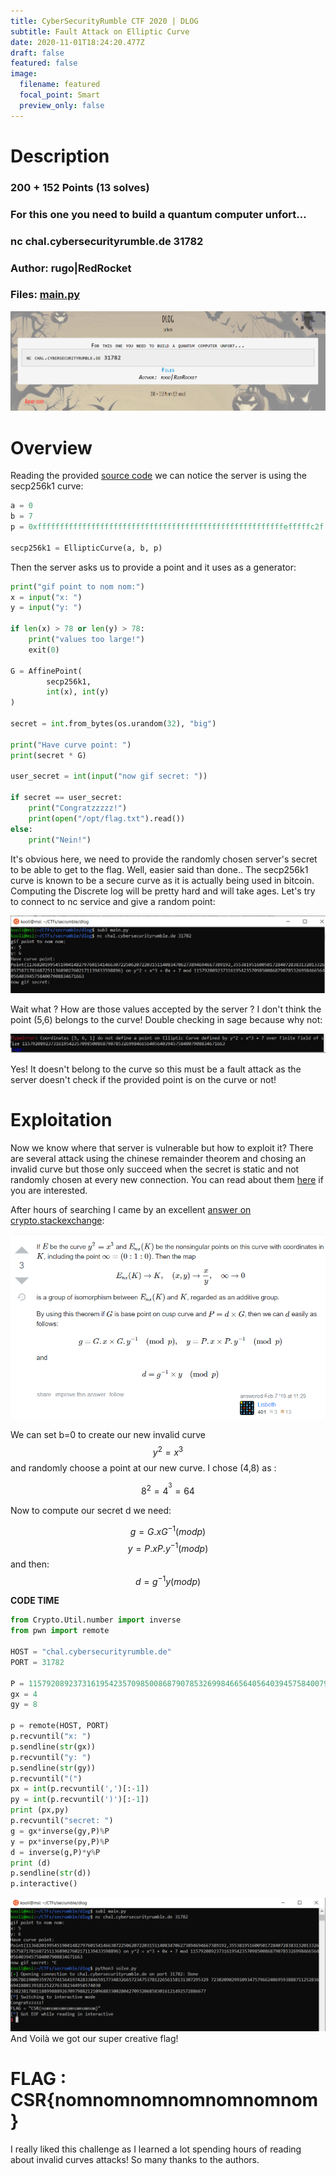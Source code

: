 ```yaml
---
title: CyberSecurityRumble CTF 2020 | DLOG
subtitle: Fault Attack on Elliptic Curve
date: 2020-11-01T18:24:20.477Z
draft: false
featured: false
image:
  filename: featured
  focal_point: Smart
  preview_only: false
---
```

# Description
### 200 + 152 Points (13 solves)
### For this one you need to build a quantum computer unfort...
### nc chal.cybersecurityrumble.de 31782
### Author: rugo|RedRocket
### Files: [main.py](main.py)

![](one.PNG)

# Overview

Reading the provided [source code](main.py) we can notice the server is using the secp256k1 curve:

```python
a = 0
b = 7
p = 0xfffffffffffffffffffffffffffffffffffffffffffffffffffffffefffffc2f

secp256k1 = EllipticCurve(a, b, p)
```

Then the server asks us to provide a point and it uses as a generator:

```python
print("gif point to nom nom:")
x = input("x: ")
y = input("y: ")

if len(x) > 78 or len(y) > 78:
    print("values too large!")
    exit(0)

G = AffinePoint(
        secp256k1,
        int(x), int(y)
)

secret = int.from_bytes(os.urandom(32), "big")

print("Have curve point: ")
print(secret * G)

user_secret = int(input("now gif secret: "))

if secret == user_secret:
    print("Congratzzzzz!")
    print(open("/opt/flag.txt").read())
else:
    print("Nein!")
```

It's obvious here, we need to provide the randomly chosen server's secret to be able to get to the flag. Well, easier said than done.. The secp256k1 curve is known to be a secure curve as it is actually being used in bitcoin. Computing the Discrete log will be pretty hard and will take ages. Let's try to connect to nc service and give a random point:

![](two.PNG)

Wait what ? How are those values accepted by the server ? I don't think the point (5,6) belongs to the curve! Double checking in sage because why not:

![](three.PNG)

Yes! It doesn't belong to the curve so this must be a fault attack as the server doesn't check if the provided point is on the curve or not!

# Exploitation

Now we know where that server is vulnerable but how to exploit it? There are several attack using the chinese remainder theorem and chosing an invalid curve but those only succeed when the secret is static and not randomly chosen at every new connection. You can read about them [here](https://blog.trailofbits.com/2018/08/01/bluetooth-invalid-curve-points/) if you are interested. 

After hours of searching I came by an excellent [answer on crypto.stackexchange](https://crypto.stackexchange.com/questions/61302/how-to-solve-this-ecdlp/67120#67120):

![](four.PNG)

We can set b=0 to create our new invalid curve $$y^2=x^3$$ and randomly choose a point at our new curve. I chose (4,8) as :

$$8^2=4^^3=64$$

Now to compute our secret d we need:

$$g=G.x G^{-1} (mod p)$$
$$y=P.x P.y^{-1} (mod p)$$
and then:
$$d=g^{-1} y (mod p)$$

**CODE TIME**
```python
from Crypto.Util.number import inverse
from pwn import remote

HOST = "chal.cybersecurityrumble.de"
PORT = 31782

P = 115792089237316195423570985008687907853269984665640564039457584007908834671663
gx = 4
gy = 8

p = remote(HOST, PORT)
p.recvuntil("x: ")
p.sendline(str(gx))
p.recvuntil("y: ")
p.sendline(str(gy))
p.recvuntil("(")
px = int(p.recvuntil(',')[:-1])
py = int(p.recvuntil(')')[:-1])
print (px,py)
p.recvuntil("secret: ")
g = gx*inverse(gy,P)%P
y = px*inverse(py,P)%P
d = inverse(g,P)*y%P
print (d)
p.sendline(str(d))
p.interactive()
```

![](five.PNG)
And Voilà we got our super creative flag!

# FLAG : CSR{nomnomnomnomnomnomnom}

I really liked this challenge as I learned a lot spending hours of reading about invalid curves attacks! So many thanks to the authors.
